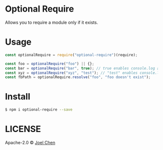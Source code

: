 # Optional Require

Allows you to require a module only if it exists.

# Usage

```js
const optionalRequire = require("optional-require")(require);

const foo = optionalRequire("foo") || {};
const bar = optionalRequire("bar", true); // true enables console.log a message
const xyz = optionalRequire("xyz", "test"); // "test" enables console.log a message with "test" added.
const fbPath = optionalRequire.resolve("foo", "foo doesn't exist");
```

# Install

```bash
$ npm i optional-require --save
```

# LICENSE

Apache-2.0 © [Joel Chen](https://github.com/jchip)

